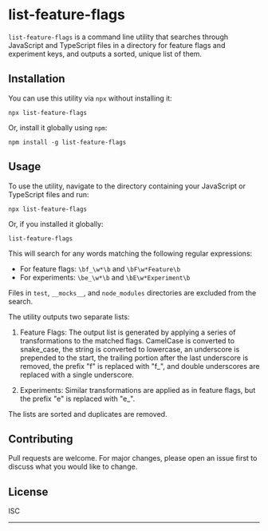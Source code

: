 # list-feature-flags

`list-feature-flags` is a command line utility that searches through JavaScript and TypeScript files in a directory for feature flags and experiment keys, and outputs a sorted, unique list of them.

## Installation

You can use this utility via `npx` without installing it:

```
npx list-feature-flags
```

Or, install it globally using `npm`:

```
npm install -g list-feature-flags
```

## Usage

To use the utility, navigate to the directory containing your JavaScript or TypeScript files and run:

```
npx list-feature-flags
```

Or, if you installed it globally:

```
list-feature-flags
```

This will search for any words matching the following regular expressions:

- For feature flags: `\bf_\w*\b` and `\bF\w*Feature\b`
- For experiments: `\be_\w*\b` and `\bE\w*Experiment\b`

Files in `test`, `__mocks__`, and `node_modules` directories are excluded from the search.

The utility outputs two separate lists:

1. Feature Flags: The output list is generated by applying a series of transformations to the matched flags. CamelCase is converted to snake_case, the string is converted to lowercase, an underscore is prepended to the start, the trailing portion after the last underscore is removed, the prefix "f" is replaced with "f_", and double underscores are replaced with a single underscore.

2. Experiments: Similar transformations are applied as in feature flags, but the prefix "e" is replaced with "e_".

The lists are sorted and duplicates are removed.

## Contributing

Pull requests are welcome. For major changes, please open an issue first to discuss what you would like to change.

## License

ISC

---

